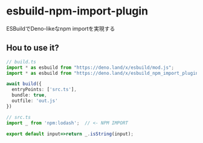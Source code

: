 # esbuild-npm-import-plugin
ESBuildでDeno-likeなnpm importを実現する
## Hou to use it?
```typescript
// build.ts
import * as esbuild from "https://deno.land/x/esbuild/mod.js";
import * as esbuild from "https://deno.land/x/esbuild_npm_import_plugin/mod.js";

await build({
  entryPoints: ['src.ts'],
  bundle: true,
  outfile: 'out.js'
})
```
```typescript
// src.ts
import _ from 'npm:lodash';  // <- NPM IMPORT

export default input=>return _.isString(input);
```
